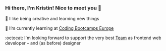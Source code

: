 ###  Hi there, I’m Kristin! Nice to meet you 🍵
👀 I like being creative and learning new things

🌱 I’m currently learning at [Coding Bootcamps Europe](https://github.com/coding-bootcamps-eu)

:octocat: I'm looking forward to support the very best [Team](https://www.ossa-partner.de/team-1) as frontend web developer – and (as before) designer

